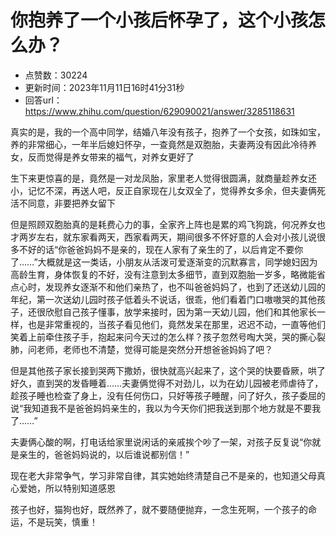 # 你抱养了一个小孩后怀孕了，这个小孩怎么办？
- 点赞数：30224
- 更新时间：2023年11月11日16时41分31秒
- 回答url：https://www.zhihu.com/question/629090021/answer/3285118631
<body>
 <p data-pid="8sexlZ8a">真实的是，我的一个高中同学，结婚八年没有孩子，抱养了一个女孩，如珠如宝，养的非常细心，一年半后媳妇怀孕，一查竟然是双胞胎，夫妻两没有因此冷待养女，反而觉得是养女带来的福气，对养女更好了</p>
 <p data-pid="iPHNvapu">生下来更惊喜的是，竟然是一对龙凤胎，家里老人觉得很圆满，就商量趁养女还小，记忆不深，再送人吧，反正自家现在儿女双全了，觉得养女多余，但夫妻俩死活不同意，非要把养女留下</p>
 <p data-pid="zAjVSU14">但是照顾双胞胎真的是耗费心力的事，全家齐上阵也是累的鸡飞狗跳，何况养女也才两岁左右，就东家看两天，西家看两天，期间很多不怀好意的人会对小孩儿说很多不好的话“你爸爸妈妈不是亲的，现在人家有了亲生的了，以后肯定不要你了……”大概就是这一类话，小朋友从活泼可爱逐渐变的沉默寡言，同学媳妇因为高龄生育，身体恢复的不好，没有注意到太多细节，直到双胞胎一岁多，略微能省点心时，发现养女逐渐不和他们亲热了，也不叫爸爸妈妈了，也到了还送幼儿园的年纪，第一次送幼儿园时孩子低着头不说话，很乖，他们看着门口嗷嗷哭的其他孩子，还很欣慰自己孩子懂事，放学来接时，因为第一天幼儿园，他们和其他家长一样，也是非常重视的，当孩子看见他们，竟然发呆在那里，迟迟不动，一直等他们笑着上前牵住孩子手，抱起来问今天过的怎么样？孩子忽然号啕大哭，哭的撕心裂肺，问老师，老师也不清楚，觉得可能是突然分开想爸爸妈妈了吧？</p>
 <p data-pid="NJmspo1X">但是其他孩子家长接到哭两下撒娇，很快就高兴起来了，这个哭的快要昏厥，哄了好久，直到哭的发昏睡着……夫妻俩觉得不对劲儿，以为在幼儿园被老师虐待了，趁孩子睡也检查了身上，没有任何伤口，只好等孩子睡醒，问了好久，孩子委屈的说“我知道我不是爸爸妈妈亲生的，我以为今天你们把我送到那个地方就是不要我了……”</p>
 <p data-pid="6WuvHfv0">夫妻俩心酸的啊，打电话给家里说闲话的亲戚挨个吵了一架，对孩子反复说“你就是亲生的，爸爸妈妈说的，以后谁说都别信！”</p>
 <p data-pid="ZopyZna3">现在老大非常争气，学习非常自律，其实她始终清楚自己不是亲的，也知道父母真心爱她，所以特别知道感恩</p>
 <p data-pid="RunHM55-">孩子也好，猫狗也好，既然养了，就不要随便抛弃，一念生死啊，一个孩子的命运，不是玩笑，慎重！</p>
</body>